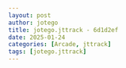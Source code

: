 ```yaml
---
layout: post
author: jotego
title: jotego.jttrack - 6d1d2ef
date: 2025-01-24
categories: [Arcade, jttrack]
tags: [jotego.jttrack]
---
```



